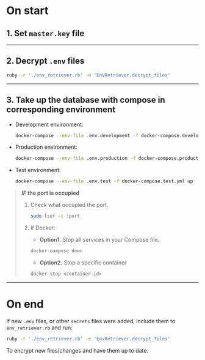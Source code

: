 # On start

## 1. Set `master.key` file

---

## 2. Decrypt `.env` files

```bash
ruby -r './env_retriever.rb' -e 'EnvRetriever.decrypt_files' 
```

---
## 3. Take up the database with compose in corresponding environment

- Development environment:  
     ```bash
     docker-compose --env-file .env.development -f docker-compose.development.yml up
     ```
  
- Production environment:
     ```bash
     docker-compose --env-file .env.production -f docker-compose.production.yml up
     ```

- Test environment:
     ```bash
     docker-compose --env-file .env.test -f docker-compose.test.yml up
     ```

>**_IF_ the port is occupied**
>
>1. Check what occupied the port.
>    ```bash
>    sudo lsof -i :port
>    ```
>
>2. If Docker:
>
>    - **Option1.** Stop all services in your Compose file.
>    ```bash
>    docker-compose down
>    ```
>
>    - **Option2.** Stop a specific container
>    
>    ```bash
>    docker stop <container-id>
>    ```

---

# On end

If new `.env` files, or other `secrets` files were added, include them to `env_retriever.rb` and run:
```bash
ruby -r './env_retriever.rb' -e 'EnvRetriever.decrypt_files'
```
To encrypt new files/changes and have them up to date.